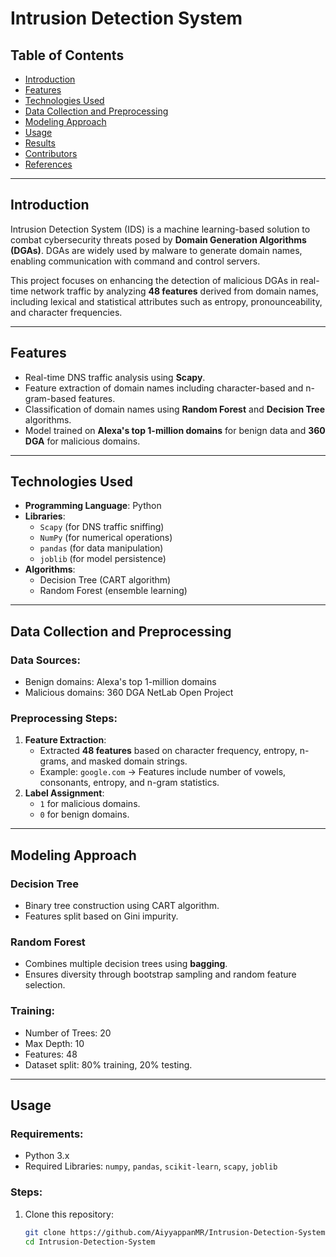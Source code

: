 # Intrusion Detection System

## Table of Contents
- [Introduction](#introduction)
- [Features](#features)
- [Technologies Used](#technologies-used)
- [Data Collection and Preprocessing](#data-collection-and-preprocessing)
- [Modeling Approach](#modeling-approach)
- [Usage](#usage)
- [Results](#results)
- [Contributors](#contributors)
- [References](#references)

---

## Introduction
Intrusion Detection System (IDS) is a machine learning-based solution to combat cybersecurity threats posed by **Domain Generation Algorithms (DGAs)**. DGAs are widely used by malware to generate domain names, enabling communication with command and control servers. 

This project focuses on enhancing the detection of malicious DGAs in real-time network traffic by analyzing **48 features** derived from domain names, including lexical and statistical attributes such as entropy, pronounceability, and character frequencies.

---

## Features
- Real-time DNS traffic analysis using **Scapy**.
- Feature extraction of domain names including character-based and n-gram-based features.
- Classification of domain names using **Random Forest** and **Decision Tree** algorithms.
- Model trained on **Alexa's top 1-million domains** for benign data and **360 DGA** for malicious domains.

---

## Technologies Used
- **Programming Language**: Python
- **Libraries**: 
  - `Scapy` (for DNS traffic sniffing)
  - `NumPy` (for numerical operations)
  - `pandas` (for data manipulation)
  - `joblib` (for model persistence)
- **Algorithms**:
  - Decision Tree (CART algorithm)
  - Random Forest (ensemble learning)

---

## Data Collection and Preprocessing
### Data Sources:
- Benign domains: Alexa's top 1-million domains
- Malicious domains: 360 DGA NetLab Open Project

### Preprocessing Steps:
1. **Feature Extraction**: 
   - Extracted **48 features** based on character frequency, entropy, n-grams, and masked domain strings.
   - Example: `google.com` → Features include number of vowels, consonants, entropy, and n-gram statistics.
2. **Label Assignment**: 
   - `1` for malicious domains.
   - `0` for benign domains.

---

## Modeling Approach
### Decision Tree
- Binary tree construction using CART algorithm.
- Features split based on Gini impurity.

### Random Forest
- Combines multiple decision trees using **bagging**.
- Ensures diversity through bootstrap sampling and random feature selection.

### Training:
- Number of Trees: 20
- Max Depth: 10
- Features: 48
- Dataset split: 80% training, 20% testing.

---

## Usage
### Requirements:
- Python 3.x
- Required Libraries: `numpy`, `pandas`, `scikit-learn`, `scapy`, `joblib`

### Steps:
1. Clone this repository:
   ```bash
   git clone https://github.com/AiyyappanMR/Intrusion-Detection-System.git
   cd Intrusion-Detection-System
